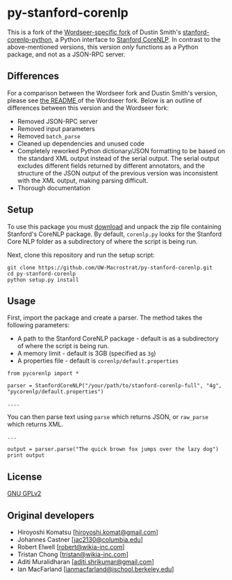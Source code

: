 # py-stanford-corenlp

This is a fork of the [Wordseer-specific fork](https://github.com/Wordseer/stanford-corenlp-python) of Dustin Smith's [stanford-corenlp-python](https://github.com/dasmith/stanford-corenlp-python), a Python interface to [Stanford CoreNLP](http://nlp.stanford.edu/software/corenlp.shtml). In contrast to the above-mentioned versions, this version _only_ functions as a Python package, and not as a JSON-RPC server.

## Differences
For a comparison between the Wordseer fork and Dustin Smith's version, please see [the README ](https://github.com/Wordseer/stanford-corenlp-python#edited) of the Wordseer fork. Below is an outline of differences between this version and the Wordseer fork:

+ Removed JSON-RPC server
+ Removed input parameters
+ Removed ````batch_parse````
+ Cleaned up dependencies and unused code
+ Completely reworked Python dictionary/JSON formatting to be based on the standard XML output instead of the serial output. The serial output excludes different fields returned by different annotators, and the structure of the JSON output of the previous version was inconsistent with the XML output, making parsing difficult.
+ Thorough documentation



## Setup

To use this package you must [download](http://nlp.stanford.edu/software/corenlp.shtml#Download) and unpack the zip file containing Stanford's CoreNLP package.  By default, ````corenlp.py```` looks for the Stanford Core NLP folder as a subdirectory of where the script is being run.

Next, clone this repository and run the setup script:

    git clone https://github.com/UW-Macrostrat/py-stanford-corenlp.git
    cd py-stanford-corenlp
    python setup.py install


## Usage

First, import the package and create a parser. The method takes the following parameters:
+ A path to the Stanford CoreNLP package - default is as a subdirectory of where the script is being run.
+ A memory limit - default is 3GB (specified as ````3g````)
+ A properties file - default is ````corenlp/default.properties````


````
from pycorenlp import *

parser = StanfordCoreNLP("/your/path/to/stanford-corenlp-full", "4g", "pycorenlp/default.properties")

....
````

You can then parse text using ````parse```` which returns JSON, or ````raw_parse```` which returns XML.

````
...

output = parser.parse("The quick brown fox jumps over the lazy dog")
print output
````

## License
[GNU GPLv2](https://www.gnu.org/licenses/old-licenses/gpl-2.0.en.html)


## Original developers
   * Hiroyoshi Komatsu [hiroyoshi.komat@gmail.com]
   * Johannes Castner [jac2130@columbia.edu]
   * Robert Elwell [robert@wikia-inc.com]
   * Tristan Chong [tristan@wikia-inc.com]
   * Aditi Muralidharan [aditi.shrikumar@gmail.com]
   * Ian MacFarland [ianmacfarland@ischool.berkeley.edu]
